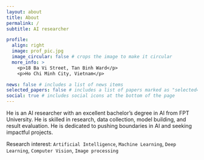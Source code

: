 ```yaml
---
layout: about
title: About
permalink: /
subtitle: AI researcher

profile:
  align: right
  image: prof_pic.jpg
  image_circular: false # crops the image to make it circular
  more_info: >
    <p>18 Ba Vi Street, Tan Binh Ward</p>
    <p>Ho Chi Minh City, Vietnam</p>

news: false # includes a list of news items
selected_papers: false # includes a list of papers marked as "selected={true}"
social: true # includes social icons at the bottom of the page
---
```


He is an AI researcher with an excellent bachelor’s degree in AI from FPT University. He is skilled in research, data collection, model building, and result evaluation. He is dedicated to pushing boundaries in AI and seeking impactful projects.

Research interest: `Artificial Intelligence`, `Machine Learning`, `Deep Learning`, `Computer Vision`, `Image processing`

<!-- Write your biography here. Tell the world about yourself. Link to your favorite [subreddit](http://reddit.com). You can put a picture in, too. The code is already in, just name your picture `prof_pic.jpg` and put it in the `img/` folder.

Put your address / P.O. box / other info right below your picture. You can also disable any of these elements by editing `profile` property of the YAML header of your `_pages/about.md`. Edit `_bibliography/papers.bib` and Jekyll will render your [publications page](/al-folio/publications/) automatically.

Link to your social media connections, too. This theme is set up to use [Font Awesome icons](https://fontawesome.com/) and [Academicons](https://jpswalsh.github.io/academicons/), like the ones below. Add your Facebook, Twitter, LinkedIn, Google Scholar, or just disable all of them. -->
